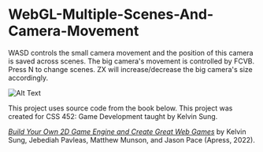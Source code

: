 # WebGL-Multiple-Scenes-And-Camera-Movement
WASD controls the small camera movement and the position of this camera is saved across scenes. The big camera's movement is controlled by FCVB. Press N to change scenes. ZX will increase/decrease the big camera's size accordingly.

![Alt Text](https://media.giphy.com/media/v1.Y2lkPTc5MGI3NjExMDQ4MTNiNzVlNGMzN2EzMGIzODc0NGQ2YzAyMjZlNThkOWI5MDEzMyZjdD1n/FuRyXFxsmXoD4Qoc6l/giphy.gif)

This project uses source code from the book below. This project was created for CSS 452: Game Development taught by Kelvin Sung.

[*Build Your Own 2D Game Engine and Create Great Web Games*](https://link.springer.com/book/10.1007/978-1-4842-7377-7) by Kelvin Sung, Jebediah Pavleas, Matthew Munson, and Jason Pace (Apress, 2022).
